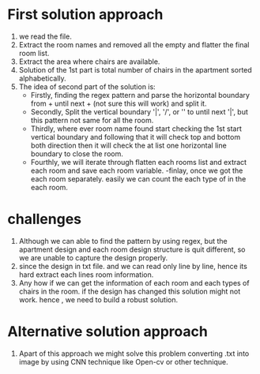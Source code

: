 # First solution approach 
1. we read the file.
2. Extract the room names and removed all the empty and flatter the final room list.
3. Extract the area where chairs are available.
4. Solution of the 1st part is total number of chairs in the apartment sorted alphabetically.
5. The idea of second part of the solution is:
   - Firstly, finding the regex pattern and parse the horizontal boundary from + until next + (not sure this will work) and split it.
   - Secondly, Split the vertical boundary '|', '/', or '\' to until next '|', but this pattern not same for all the room.
   - Thirdly, where ever room name found start checking the 1st start vertical boundary and following that it will check top and bottom both direction then it will check the at list one horizontal line boundary to close the room.
   - Fourthly, we will iterate through flatten each rooms list and extract each room and save each room variable.
   -finlay, once we got the each room separately. easily we can count the each type of in the each room.
   
   
# challenges
1. Although we can able to find the pattern by using regex, but the apartment design and each room design structure is quit different, so we are unable to capture the design properly.
2. since the design in txt file. and we can read only line by line, hence its hard extract each lines room information.
3. Any how if we can get the information of each room and each types of chairs in the room. if the design has changed this solution might not work.
hence , we need to build a robust solution.

# Alternative solution approach
1. Apart of this approach we might solve this problem converting .txt into image by using CNN technique  like Open-cv or other technique. 

